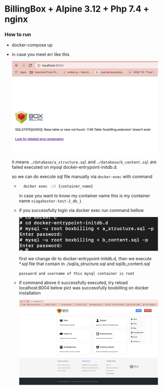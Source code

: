 # BillingBox + Alpine 3.12 + Php 7.4 + nginx

### How to run
* docker-compose up
* in case you meet err like this 
  <div align="center">
    <img src="./readme-img/1.png"/>
  </div>

  it means `./database/a_structure.sql` and `./database/b_content.sql` are failed executed on mysql docker-entrypoint-initdb.d.

  so we can do execute sql file manually via `docker-exec` with command
    
    - ```bash 
        docker exec -it {container_name} 
        ``` 
        in case you want to know my container name this is my container name `niagahoster-test-2_db_1`
    - if you successfully login via docker exec run command bellow
    
        <div align="center">
            <img src="./readme-img/2.png"/>
        </div>

        first we change dir to docker-entrypoint-initdb.d, then we execute *.sql file that contain in ./sql/a_structure.sql and sql/b_content.sql

        `password and username of this mysql container is root`
    - if command above it successfully executed, try reload localhost:8004 below pict was successfully boxbilling on docker installation
        <div align="center">
            <img src="./readme-img/3.png"/>
        </div>